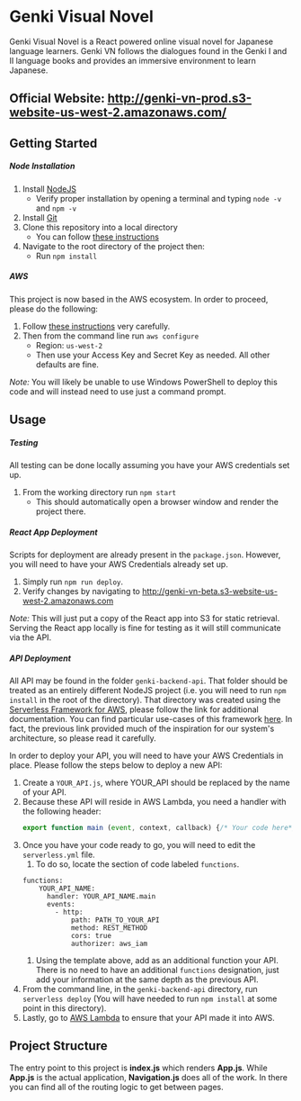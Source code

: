 # Genki Visual Novel

Genki Visual Novel is a React powered online visual novel for Japanese language learners.  Genki VN follows the dialogues found in the Genki I and II language books and provides an immersive environment to learn Japanese.

## Official Website: http://genki-vn-prod.s3-website-us-west-2.amazonaws.com/

## Getting Started

##### Node Installation

1. Install [NodeJS](https://nodejs.org/en/)
    * Verify proper installation by opening a terminal and typing `node -v` and `npm -v`
1. Install [Git](https://git-scm.com/downloads)
1. Clone this repository into a local directory
    * You can follow [these instructions](https://help.github.com/articles/cloning-a-repository/)
1. Navigate to the root directory of the project then:
    * Run `npm install`

##### AWS

This project is now based in the AWS ecosystem.  In order to proceed, please do the following:
1. Follow [these instructions](https://docs.aws.amazon.com/cli/latest/userguide/cli-chap-install.html) very carefully.
1. Then from the command line run `aws configure`
    * Region: `us-west-2`
    * Then use your Access Key and Secret Key as needed.  All other defaults are fine.

*Note:* You will likely be unable to use Windows PowerShell to deploy this code and will instead need to use just a command prompt.


## Usage

##### Testing
All testing can be done locally assuming you have your AWS credentials set up.
  1. From the working directory run `npm start`
      * This should automatically open a browser window and render the project there.

##### React App Deployment
Scripts for deployment are already present in the `package.json`.  However, you will need to have your AWS Credentials already set up.
1.  Simply run `npm run deploy`.
1.  Verify changes by navigating to http://genki-vn-beta.s3-website-us-west-2.amazonaws.com

*Note:*  This will just put a copy of the React app into S3 for static retrieval.  Serving the React app locally is fine for testing as it will still communicate via the API.

##### API Deployment
All API may be found in the folder `genki-backend-api`.  That folder should be treated as an entirely different NodeJS project (i.e. you will need to run `npm install` in the root of the directory).  That directory was created using the [Serverless Framework for AWS](https://serverless.com/framework/docs/providers/aws/guide/intro/), please follow the link for additional documentation.  You can find particular use-cases of this framework [here](https://serverless-stack.com/#table-of-contents).  In fact, the previous link provided much of the inspiration for our system's architecture, so please read it carefully.

In order to deploy your API, you will need to have your AWS Credentials in place.  Please follow the steps below to deploy a new API:
1. Create a `YOUR_API.js`, where YOUR_API should be replaced by the name of your API.
1. Because these API will reside in AWS Lambda, you need a handler with the following header:
      ``` javascript
      export function main (event, context, callback) {/* Your code here*/ }
      ```
1. Once you have your code ready to go, you will need to edit the `serverless.yml` file.  
    1. To do so, locate the section of code labeled `functions`.
    ```
    functions:
        YOUR_API_NAME:
          handler: YOUR_API_NAME.main
          events:
            - http:
                path: PATH_TO_YOUR_API
                method: REST_METHOD
                cors: true
                authorizer: aws_iam
    ```
    1. Using the template above, add as an additional function your API.  There is no need to have an additional `functions` designation, just add your information at the same depth as the previous API.
1. From the command line, in the `genki-backend-api` directory, run `serverless deploy` (You will have needed to run `npm install` at some point in this directory).
1. Lastly, go to [AWS Lambda](https://us-west-2.console.aws.amazon.com/lambda/home?region=us-west-2#/functions) to ensure that your API made it into AWS.

## Project Structure

The entry point to this project is **index.js** which renders **App.js**.  While **App.js** is the actual application, **Navigation.js** does all of the work.  In there you can find all of the routing logic to get between pages.
